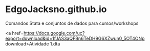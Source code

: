# EdgoJacksno.github.io
Comandos Stata e conjuntos de dados para cursos/workshops

<a href=https://docs.google.com/uc?export=download&id=1fJAS3aQFBn6TeDH9G6XZwun0_5OT4ONp download>Atividade 1.dta</a>
